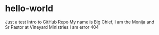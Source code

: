 # hello-world
Just a test Intro to GitHub Repo
My name is Big Chief, I am the Monija and Sr Pastor at Vineyard Ministries
I am error 404

